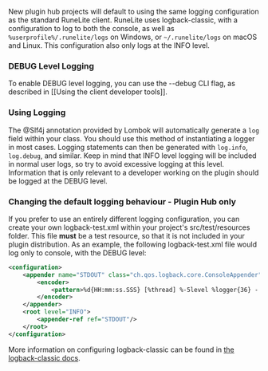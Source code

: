 New plugin hub projects will default to using the same logging configuration as the standard RuneLite client.
RuneLite uses logback-classic, with a configuration to log to both the console,
as well as `%userprofile%/.runelite/logs` on Windows, or `~/.runelite/logs` on macOS and Linux.
This configuration also only logs at the INFO level.

### DEBUG Level Logging
To enable DEBUG level logging, you can use the --debug CLI flag, as described in [[Using the client developer tools]].

### Using Logging
The @Slf4j annotation provided by Lombok will automatically generate a `log` field within your class.
You should use this method of instantiating a logger in most cases.
Logging statements can then be generated with `log.info`, `log.debug`, and similar.
Keep in mind that INFO level logging will be included in normal user logs,
so try to avoid excessive logging at this level.
Information that is only relevant to a developer working on the plugin should be logged at the DEBUG level.

### Changing the default logging behaviour - Plugin Hub only
If you prefer to use an entirely different logging configuration, 
you can create your own logback-test.xml within your project's src/test/resources folder.
This file __must__ be a test resource, so that it is not included in your plugin distribution.
As an example, the following logback-test.xml file would log only to console, with the DEBUG level:
```xml
<configuration>
    <appender name="STDOUT" class="ch.qos.logback.core.ConsoleAppender">
        <encoder>
            <pattern>%d{HH:mm:ss.SSS} [%thread] %-5level %logger{36} - %msg%n</pattern>
        </encoder>
    </appender>
    <root level="INFO">
        <appender-ref ref="STDOUT"/>
    </root>
</configuration>
```

More information on configuring logback-classic can be found in [the logback-classic docs](http://logback.qos.ch/manual/configuration.html).
